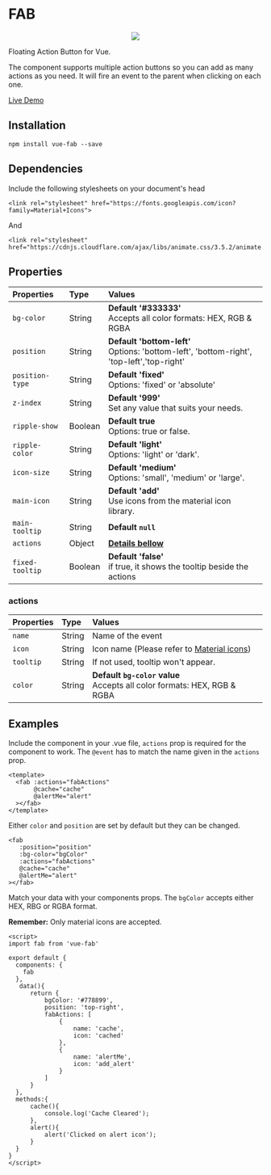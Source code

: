 #   FAB

<p align="center">
<img src="https://media.giphy.com/media/neHUu8DKlgdVK/giphy.gif" />
</p>

Floating Action Button for Vue.

The component supports multiple action buttons so you can add as many actions as you need. It will fire an event to the parent when clicking on each one. 

<a href="https://pygmyslowloris.github.io/vue-fab/"> Live Demo</a>

##  Installation

```
npm install vue-fab --save
```

##  Dependencies

Include the following stylesheets on your document's head

```
<link rel="stylesheet" href="https://fonts.googleapis.com/icon?family=Material+Icons">
```

And 

```
<link rel="stylesheet" href="https://cdnjs.cloudflare.com/ajax/libs/animate.css/3.5.2/animate.min.css">
```

##  Properties

| Properties            | Type      | Values     |
| :---------------      | :-------  | :--------- |
|  `bg-color`           | String    | <b>Default '#333333'</b><br> Accepts all color formats: HEX, RGB & RGBA |
|  `position`           | String    | <b>Default 'bottom-left'</b> <br>Options: 'bottom-left', 'bottom-right', 'top-left','top-right'  |
|  `position-type`           | String    | <b>Default 'fixed'</b> <br>Options: 'fixed' or 'absolute'|
|  `z-index`            | String    | <b>Default '999'</b> <br>Set any value that suits your needs.  |
|  `ripple-show`        | Boolean   | <b>Default true</b> <br>Options: true or false.  |
|  `ripple-color`       | String    | <b>Default 'light'</b> <br>Options: 'light' or 'dark'.  |
|  `icon-size`       | String    | <b>Default 'medium'</b> <br>Options: 'small', 'medium' or 'large'.  |
|  `main-icon`       | String    | <b>Default 'add'</b> <br>Use icons from the material icon library.  |
|  `main-tooltip`       | String    | <b>Default `null`</b>  |
|  `actions`            | Object    | <b>[Details bellow](https://github.com/PygmySlowLoris/vue-fab/#actions)</b>
|  `fixed-tooltip`      | Boolean    | <b>Default 'false'</b><br> if true, it shows the tooltip beside the actions

### actions

| Properties            | Type      | Values            |
| :---------------      | :-------  | :---------        |
|  `name`               | String    | Name of the event |
|  `icon`               | String    | Icon name (Please refer to [Material icons](https://material.io/icons/))        |
|  `tooltip`            | String    | If not used, tooltip won't appear.  |
|  `color`              | String    | <b>Default `bg-color` value</b><br> Accepts all color formats: HEX, RGB & RGBA  |

##  Examples

Include the component in your .vue file, `actions` prop is required for the component to work. The `@event` has to match the name given in the `actions` prop. 
```
<template>
  <fab :actions="fabActions"
       @cache="cache"
       @alertMe="alert"
  ></fab>
</template>
```

Either `color` and `position` are set by default but they can be changed.

```
<fab
   :position="position"
   :bg-color="bgColor"
   :actions="fabActions"
   @cache="cache"
   @alertMe="alert"
></fab>
```

Match your data with your components props. The `bgColor` accepts either HEX, RBG or RGBA format.

<b>Remember:</b> Only material icons are accepted.
```
<script>
import fab from 'vue-fab'

export default {
  components: {
    fab
  },
   data(){
      return {
          bgColor: '#778899',
          position: 'top-right',
          fabActions: [
              {
                  name: 'cache',
                  icon: 'cached'
              },
              {
                  name: 'alertMe',
                  icon: 'add_alert'
              }
          ]
      }
  },
  methods:{
      cache(){
          console.log('Cache Cleared');
      },
      alert(){
          alert('Clicked on alert icon');
      }
  }
}
</script>
```
